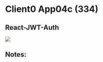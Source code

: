 # Client0 App04c  (334)  
## React-JWT-Auth  
  
<img src="Apps/images/et0334-client0-app04c.md_screen1.png" class="img4"><br>
  
## Notes:  
  
